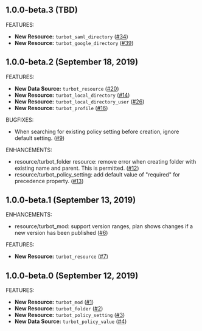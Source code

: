 

## 1.0.0-beta.3 (TBD)

FEATURES:
* **New Resource:** `turbot_saml_directory` ([#34](https://github.com/turbotio/terraform-provider-turbot/issues/34))
* **New Resource:** `turbot_google_directory` ([#39](https://github.com/turbotio/terraform-provider-turbot/issues/39))

## 1.0.0-beta.2 (September 18, 2019)

FEATURES:
* **New Data Source:** `turbot_resource` ([#20](https://github.com/turbotio/terraform-provider-turbot/issues/20))
* **New Resource:** `turbot_local_directory` ([#14](https://github.com/turbotio/terraform-provider-turbot/issues/14))
* **New Resource:** `turbot_local_directory_user` ([#26](hhttps://github.com/turbotio/terraform-provider-turbot/issues/26))
* **New Resource:** `turbot_profile` ([#16](https://github.com/turbotio/terraform-provider-turbot/issues/16))

BUGFIXES:

* When searching for existing policy setting before creation, ignore default setting. ([#9](https://github.com/turbotio/terraform-provider-turbot/issues/9))

ENHANCEMENTS:

* resource/turbot_folder resource: remove error when creating folder with existing name and parent. This is permitted. ([#12](https://github.com/turbotio/terraform-provider-turbot/issues/12))
* resource/turbot_policy_setting: add default value of "required" for precedence property.  ([#13](https://github.com/turbotio/terraform-provider-turbot/issues/13))

## 1.0.0-beta.1 (September 13, 2019)

ENHANCEMENTS:

* resource/turbot_mod: support version ranges, plan shows changes if a new version has been published ([#6](https://github.com/turbotio/terraform-provider-turbot/issues/6))

FEATURES:

* **New Resource:** `turbot_resource` ([#7](https://github.com/turbotio/terraform-provider-turbot/issues/7))


## 1.0.0-beta.0 (September 12, 2019)

FEATURES:

* **New Resource:** `turbot_mod` ([#1](https://github.com/turbotio/terraform-provider-turbot/issues/1))
* **New Resource:** `turbot_folder` ([#2](https://github.com/turbotio/terraform-provider-turbot/issues/2))
* **New Resource:** `turbot_policy_setting` ([#3](https://github.com/turbotio/terraform-provider-turbot/issues/3))
* **New Data Source:** `turbot_policy_value` ([#4](https://github.com/turbotio/terraform-provider-turbot/issues/4))
